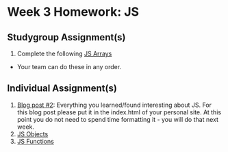 # Week 3 Homework: JS

## Studygroup Assignment(s)
1. Complete the following [JS Arrays](https://github.com/nss-nightclass-projects/exercise-vault/blob/master/JS_arrays.md) 
  * Your team can do these in any order.
  
## Individual Assignment(s)
 1. [Blog post #2](https://github.com/nss-nightclass-projects/homework/blob/master/blog.md):  Everything you learned/found interesting about JS.  For this blog post please put it in the index.html of your personal site.  At this point you do not need to spend time formatting it - you will do that next week.
 1. [JS Objects](https://github.com/nss-nightclass-projects/exercise-vault/blob/master/JS_objects.md)
 1. [JS Functions](https://github.com/nss-nightclass-projects/exercise-vault/blob/master/JS_functions.md)
